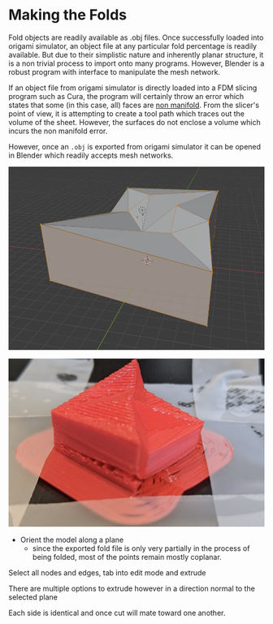 # Making the Folds

Fold objects are readily available as .obj files. Once successfully loaded into origami simulator, an object file at any particular fold percentage is readily available. But due to their simplistic nature and inherently planar structure, it is a non trivial process to import onto many programs. However, Blender is a robust program with interface to manipulate the mesh network.

If an object file from origami simulator is directly loaded into a FDM slicing program such as Cura, the program will certainly throw an error which states that some (in this case, all) faces are [non manifold](https://community.ultimaker.com/topic/32250-not-manifold/). From the slicer's point of view, it is attempting to create a tool path which traces out the volume of the sheet. However, the surfaces do not enclose a volume which incurs the non manifold error.

However, once an `.obj` is exported from origami simulator it can be opened in Blender which readily accepts mesh networks.

![Extruded fold object saved as a Blender file](<../../../../.gitbook/assets/image (2)>)

![Printed crease pattern in partial fold state](<../../../../.gitbook/assets/image (8)>)

* Orient the model along a plane
  * since the exported fold file is only very partially in the process of being folded, most of the points remain mostly coplanar.



Select all nodes and edges, tab into edit mode and extrude

There are multiple options to extrude however in a direction normal to the selected plane

Each side is identical and once cut will mate toward one another.
